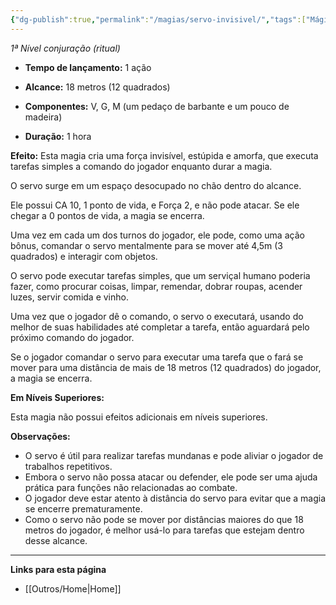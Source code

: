 ```yaml
---
{"dg-publish":true,"permalink":"/magias/servo-invisivel/","tags":["Mágias"]}
---
```



_1ª Nível conjuração (ritual)_

- **Tempo de lançamento:** 1 ação 
- **Alcance:** 18 metros (12 quadrados)
- **Componentes:** V, G, M (um pedaço de barbante e um pouco de 
madeira)

- **Duração:** 1 hora

**Efeito:**
Esta magia cria uma força invisível, estúpida e amorfa, que executa tarefas simples a comando do jogador enquanto durar a magia. 

O servo surge em um espaço desocupado no chão dentro do alcance.

Ele possui CA 10, 1 ponto de vida, e Força 2, e não pode atacar. Se ele chegar a 0 pontos de vida, a magia se encerra.

Uma vez em cada um dos turnos do jogador, ele pode, como uma ação bônus, comandar o servo mentalmente para se mover até 4,5m (3 quadrados) e interagir com objetos. 

O servo pode executar tarefas simples, que um serviçal humano poderia fazer, como procurar coisas, limpar, remendar, dobrar roupas, acender luzes, servir comida e vinho. 

Uma vez que o jogador dê o comando, o servo o executará, usando do melhor de suas habilidades até completar a tarefa, então aguardará pelo próximo comando do jogador.

Se o jogador comandar o servo para executar uma tarefa que o fará se mover para uma distância de mais de 18 metros (12 quadrados) do jogador, a magia se encerra. 

**Em Níveis Superiores:**

Esta magia não possui efeitos adicionais em níveis superiores.

**Observações:**

- O servo é útil para realizar tarefas mundanas e pode aliviar o jogador de trabalhos repetitivos.
- Embora o servo não possa atacar ou defender, ele pode ser uma ajuda prática para funções não relacionadas ao combate.
- O jogador deve estar atento à distância do servo para evitar que a magia se encerre prematuramente.
- Como o servo não pode se mover por distâncias maiores do que 18 metros do jogador, é melhor usá-lo para tarefas que estejam dentro desse alcance.

___
**Links para esta página**  
- [[Outros/Home\|Home]]
